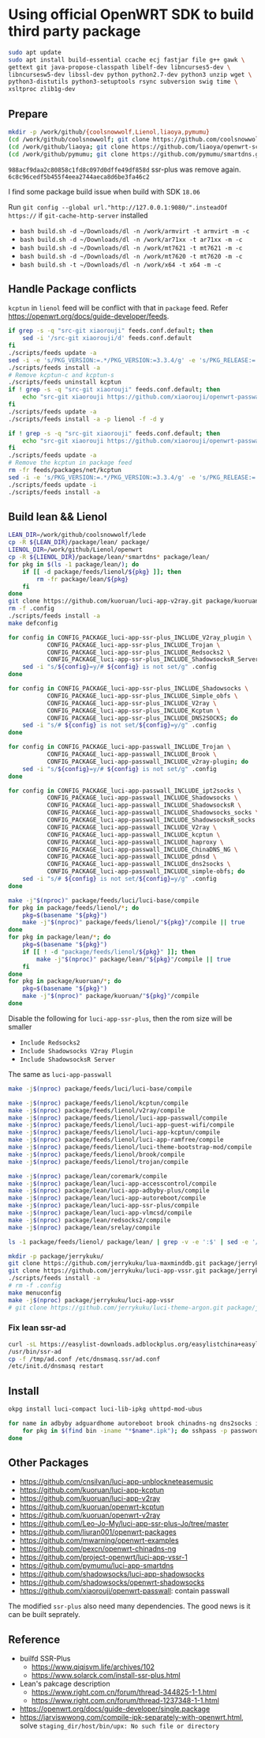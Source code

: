 # Using official OpenWRT SDK to build third party package

```bash
sudo apt update
sudo apt install build-essential ccache ecj fastjar file g++ gawk \
gettext git java-propose-classpath libelf-dev libncurses5-dev \
libncursesw5-dev libssl-dev python python2.7-dev python3 unzip wget \
python3-distutils python3-setuptools rsync subversion swig time \
xsltproc zlib1g-dev 
```

## Prepare

```bash
mkdir -p /work/github/{coolsnowwolf,Lienol,liaoya,pymumu}
(cd /work/github/coolsnowwolf; git clone https://github.com/coolsnowwolf/lede.git)
(cd /work/github/liaoya; git clone https://github.com/liaoya/openwrt-scripts.git)
(cd /work/github/pymumu; git clone https://github.com/pymumu/smartdns.git)
```

`988acf9daa2c80858c1fd8c097d0dffe49df858d` ssr-plus was remove again. `6c8c96cedf5b455f4eea2744aeca8d6be3fa46c2`

I find some package build issue when build with SDK `18.06`

Run `git config --global url."http://127.0.0.1:9080/".insteadOf https://` if `git-cache-http-server` installed

- `bash build.sh -d ~/Downloads/dl -n /work/armvirt -t armvirt -m -c`
- `bash build.sh -d ~/Downloads/dl -n /work/ar71xx -t ar71xx -m -c`
- `bash build.sh -d ~/Downloads/dl -n /work/mt7621 -t mt7621 -m -c`
- `bash build.sh -d ~/Downloads/dl -n /work/mt7620 -t mt7620 -m -c`
- `bash build.sh -t ~/Downloads/dl -n /work/x64 -t x64 -m -c`

## Handle Package conflicts

`kcptun` in `lienol` feed will be conflict with that in `package` feed. Refer <https://openwrt.org/docs/guide-developer/feeds>.

```bash
if grep -s -q "src-git xiaorouji" feeds.conf.default; then
    sed -i '/src-git xiaorouji/d' feeds.conf.default
fi
./scripts/feeds update -a
sed -i -e 's/PKG_VERSION:=.*/PKG_VERSION:=3.3.4/g' -e 's/PKG_RELEASE:=.*/PKG_RELEASE:=1/g' feeds/packages/net/shadowsocks-libev/Makefile
./scripts/feeds install -a
# Remove kcptun-c and kcptun-s
./scripts/feeds uninstall kcptun
if ! grep -s -q "src-git xiaorouji" feeds.conf.default; then
    echo "src-git xiaorouji https://github.com/xiaorouji/openwrt-passwall" >> feeds.conf.default
fi
./scripts/feeds update -a
./scripts/feeds install -a -p lienol -f -d y
```

```bash
if ! grep -s -q "src-git xiaorouji" feeds.conf.default; then
    echo "src-git xiaorouji https://github.com/xiaorouji/openwrt-passwall" >> feeds.conf.default
fi
./scripts/feeds update -a
# Remove the kcptun in package feed
rm -fr feeds/packages/net/kcptun
sed -i -e 's/PKG_VERSION:=.*/PKG_VERSION:=3.3.4/g' -e 's/PKG_RELEASE:=.*/PKG_RELEASE:=1/g' feeds/packages/net/shadowsocks-libev/Makefile
./scripts/feeds update -i
./scripts/feeds install -a
```

## Build lean && Lienol

```bash
LEAN_DIR=/work/github/coolsnowwolf/lede
cp -R ${LEAN_DIR}/package/lean/ package/
LIENOL_DIR=/work/github/Lienol/openwrt
cp -R ${LIENOL_DIR}/package/lean/*smartdns* package/lean/
for pkg in $(ls -1 package/lean/); do
    if [[ -d package/feeds/lienol/${pkg} ]]; then
        rm -fr package/lean/${pkg}
    fi
done
git clone https://github.com/kuoruan/luci-app-v2ray.git package/kuoruan/luci-app-v2ray
rm -f .config
./scripts/feeds install -a
make defconfig

for config in CONFIG_PACKAGE_luci-app-ssr-plus_INCLUDE_V2ray_plugin \
           CONFIG_PACKAGE_luci-app-ssr-plus_INCLUDE_Trojan \
           CONFIG_PACKAGE_luci-app-ssr-plus_INCLUDE_Redsocks2 \
           CONFIG_PACKAGE_luci-app-ssr-plus_INCLUDE_ShadowsocksR_Server; do
    sed -i "s/${config}=y/# ${config} is not set/g" .config
done

for config in CONFIG_PACKAGE_luci-app-ssr-plus_INCLUDE_Shadowsocks \
           CONFIG_PACKAGE_luci-app-ssr-plus_INCLUDE_Simple_obfs \
           CONFIG_PACKAGE_luci-app-ssr-plus_INCLUDE_V2ray \
           CONFIG_PACKAGE_luci-app-ssr-plus_INCLUDE_Kcptun \
           CONFIG_PACKAGE_luci-app-ssr-plus_INCLUDE_DNS2SOCKS; do
    sed -i "s/# ${config} is not set/${config}=y/g" .config
done

for config in CONFIG_PACKAGE_luci-app-passwall_INCLUDE_Trojan \
           CONFIG_PACKAGE_luci-app-passwall_INCLUDE_Brook \
           CONFIG_PACKAGE_luci-app-passwall_INCLUDE_v2ray-plugin; do
    sed -i "s/${config}=y/# ${config} is not set/g" .config
done

for config in CONFIG_PACKAGE_luci-app-passwall_INCLUDE_ipt2socks \
           CONFIG_PACKAGE_luci-app-passwall_INCLUDE_Shadowsocks \
           CONFIG_PACKAGE_luci-app-passwall_INCLUDE_ShadowsocksR \
           CONFIG_PACKAGE_luci-app-passwall_INCLUDE_Shadowsocks_socks \
           CONFIG_PACKAGE_luci-app-passwall_INCLUDE_ShadowsocksR_socks \
           CONFIG_PACKAGE_luci-app-passwall_INCLUDE_V2ray \
           CONFIG_PACKAGE_luci-app-passwall_INCLUDE_kcptun \
           CONFIG_PACKAGE_luci-app-passwall_INCLUDE_haproxy \
           CONFIG_PACKAGE_luci-app-passwall_INCLUDE_ChinaDNS_NG \
           CONFIG_PACKAGE_luci-app-passwall_INCLUDE_pdnsd \
           CONFIG_PACKAGE_luci-app-passwall_INCLUDE_dns2socks \
           CONFIG_PACKAGE_luci-app-passwall_INCLUDE_simple-obfs; do
    sed -i "s/# ${config} is not set/${config}=y/g" .config
done

make -j"$(nproc)" package/feeds/luci/luci-base/compile
for pkg in package/feeds/lienol/*; do
    pkg=$(basename "${pkg}")
    make -j"$(nproc)" package/feeds/lienol/"${pkg}"/compile || true
done
for pkg in package/lean/*; do
    pkg=$(basename "${pkg}")
    if [[ ! -d "package/feeds/lienol/${pkg}" ]]; then
        make -j"$(nproc)" package/lean/"${pkg}"/compile || true
    fi
done
for pkg in package/kuoruan/*; do
    pkg=$(basename "${pkg}")
    make -j"$(nproc)" package/kuoruan/"${pkg}"/compile
done
```

Disable the following for `luci-app-ssr-plus`, then the rom size will be smaller

- `Include Redsocks2`
- `Include Shadowsocks V2ray Plugin`
- `Include ShadowsocksR Server`

The same as `luci-app-passwall`

```bash
make -j$(nproc) package/feeds/luci/luci-base/compile

make -j$(nproc) package/feeds/lienol/kcptun/compile
make -j$(nproc) package/feeds/lienol/v2ray/compile
make -j$(nproc) package/feeds/lienol/luci-app-passwall/compile
make -j$(nproc) package/feeds/lienol/luci-app-guest-wifi/compile
make -j$(nproc) package/feeds/lienol/luci-app-kcptun/compile
make -j$(nproc) package/feeds/lienol/luci-app-ramfree/compile
make -j$(nproc) package/feeds/lienol/luci-theme-bootstrap-mod/compile
make -j$(nproc) package/feeds/lienol/brook/compile
make -j$(nproc) package/feeds/lienol/trojan/compile

make -j$(nproc) package/lean/coremark/compile
make -j$(nproc) package/lean/luci-app-accesscontrol/compile
make -j$(nproc) package/lean/luci-app-adbyby-plus/compile
make -j$(nproc) package/lean/luci-app-autoreboot/compile
make -j$(nproc) package/lean/luci-app-ssr-plus/compile
make -j$(nproc) package/lean/luci-app-vlmcsd/compile
make -j$(nproc) package/lean/redsocks2/compile
make -j$(nproc) package/lean/srelay/compile

ls -1 package/feeds/lienol/ package/lean/ | grep -v -e ':$' | sed -e '/^[[:space:]]*$/d' -e 's/luci-app-//g' | sort | uniq
```

```bash
mkdir -p package/jerrykuku/
git clone https://github.com/jerrykuku/lua-maxminddb.git package/jerrykuku/lua-maxminddb
git clone https://github.com/jerrykuku/luci-app-vssr.git package/jerrykuku/luci-app-vssr
./scripts/feeds install -a
# rm -f .config
make menuconfig
make -j$(nproc) package/jerrykuku/luci-app-vssr
# git clone https://github.com/jerrykuku/luci-theme-argon.git package/jerrykuku/luci-theme-argon
```

### Fix lean ssr-ad

```bash
curl -sL https://easylist-downloads.adblockplus.org/easylistchina+easylist.txt -o /tmp/adnew.conf
/usr/bin/ssr-ad
cp -f /tmp/ad.conf /etc/dnsmasq.ssr/ad.conf
/etc/init.d/dnsmasq restart
```

## Install

```bash
okpg install luci-compact luci-lib-ipkg uhttpd-mod-ubus

for name in adbyby adguardhome autoreboot brook chinadns-ng dns2socks ipt2socks kcptun passwall pdnsd ramfree shadowsocks simple-obfs smartdns srelay ssr-plus tcping trojan v2ray vlmcsd; do
    for pkg in $(find bin -iname "*$name*.ipk"); do sshpass -p password scp -pr $pkg root@192.168.2.10:/tmp/tmp; done
done
```

## Other Packages

- <https://github.com/cnsilvan/luci-app-unblockneteasemusic>
- <https://github.com/kuoruan/luci-app-kcptun>
- <https://github.com/kuoruan/luci-app-v2ray>
- <https://github.com/kuoruan/openwrt-kcptun>
- <https://github.com/kuoruan/openwrt-v2ray>
- <https://github.com/Leo-Jo-My/luci-app-ssr-plus-Jo/tree/master>
- <https://github.com/liuran001/openwrt-packages>
- <https://github.com/mwarning/openwrt-examples>
- <https://github.com/pexcn/openwrt-chinadns-ng>
- <https://github.com/project-openwrt/luci-app-vssr-1>
- <https://github.com/pymumu/luci-app-smartdns>
- <https://github.com/shadowsocks/luci-app-shadowsocks>
- <https://github.com/shadowsocks/openwrt-shadowsocks>
- <https://github.com/xiaorouji/openwrt-passwall>: contain passwall

The modified `ssr-plus` also need many dependencies. The good news is it can be built seprately.

## Reference

- builfd SSR-Plus
  - <https://www.qiqisvm.life/archives/102>
  - <https://www.solarck.com/install-ssr-plus.html>
- Lean's pakcage description
  - <https://www.right.com.cn/forum/thread-344825-1-1.html>
  - <https://www.right.com.cn/forum/thread-1237348-1-1.html>
- <https://openwrt.org/docs/guide-developer/single.package>
- <https://jarviswwong.com/compile-ipk-separately-with-openwrt.html>, solve `staging_dir/host/bin/upx: No such file or directory`
